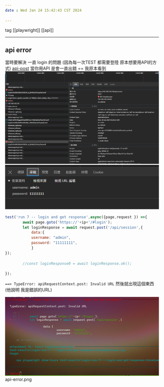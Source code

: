 ```yaml
---
date : Wed Jan 24 15:42:43 CST 2024

---
```

tag [[playwright]] [[api]] 

---
## api error
當時要解決 一直 login 的問題
(因為每一次TEST 都需要登陸 原本想要用API的方式)
[api-post](https://stackoverflow.com/questions/71398892/how-to-access-response-body-correctly-when-using-playwright)
當你用API 是會一直出錯 ==
我原本看到  
![api](../pic/api.png)
![post](../pic/api_post.png)
```js
test('run 7 -- login and get response',async({page,request }) =>{
		await page.goto('https://'+ip+'/#login');
		let loginResponse = await request.post('/api/session',{
			data:{
			username: "admin",
			password: "11111111",
			}
});

		//const loginResponse0 = await loginResponse.ok();

});
```
`==> TypeError: apiRequestContext.post: Invalid URL`
然後就出現這個東西 (他說明 我是錯誤的URL)

![api-er](../pic/api-error.png)
api-error.png
